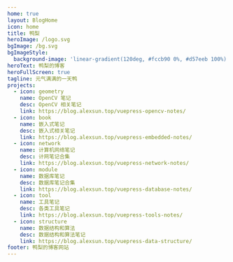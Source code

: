 ```yaml
---
home: true
layout: BlogHome
icon: home
title: 鸭梨
heroImage: /logo.svg
bgImage: /bg.svg
bgImageStyle:
  background-image: 'linear-gradient(120deg, #fccb90 0%, #d57eeb 100%)'
heroText: 鸭梨的博客
heroFullScreen: true
tagline: 元气满满的一天鸭
projects:
  - icon: geometry
    name: OpenCV 笔记
    desc: OpenCV 相关笔记
    link: https://blog.alexsun.top/vuepress-opencv-notes/
  - icon: book
    name: 嵌入式笔记
    desc: 嵌入式相关笔记
    link: https://blog.alexsun.top/vuepress-embedded-notes/
  - icon: network
    name: 计算机网络笔记
    desc: 计网笔记合集
    link: https://blog.alexsun.top/vuepress-network-notes/
  - icon: module
    name: 数据库笔记
    desc: 数据库笔记合集
    link: https://blog.alexsun.top/vuepress-database-notes/
  - icon: tool
    name: 工具笔记
    desc: 各类工具笔记
    link: https://blog.alexsun.top/vuepress-tools-notes/
  - icon: structure
    name: 数据结构和算法
    desc: 数据结构和算法笔记
    link: https://blog.alexsun.top/vuepress-data-structure/
footer: 鸭梨的博客网站
---
```

